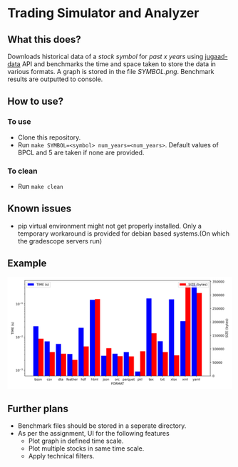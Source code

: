 # Trading Simulator and Analyzer

## What this does?
Downloads historical data of a _stock symbol_ for _past x years_ using [jugaad-data](https://github.com/jugaad-py/jugaad-data) API and benchmarks the time and space taken to store the data in various formats.
A graph is stored in the file _SYMBOL.png_. Benchmark results are outputted to console.

## How to use?
### To use
* Clone this repository.
* Run `make SYMBOL=<symbol> num_years=<num_years>`. Default values of BPCL and 5 are taken if none are provided.

### To clean
* Run `make clean`

## Known issues
* pip virtual environment might not get properly installed. 
    Only a temporary workaround is provided for debian based systems.(On which the gradescope servers run)

## Example
![BPCL](imgs/BPCL.png)


## Further plans
* Benchmark files should be stored in a seperate directory.
* As per the assignment, UI for the following features
    * Plot graph in defined time scale.
    * Plot multiple stocks in same time scale.
    * Apply technical filters.
